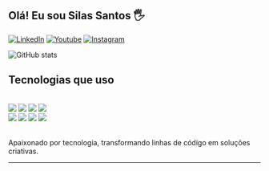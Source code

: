
## Olá! Eu sou Silas Santos 🖐️


[![LinkedIn](https://img.shields.io/badge/LinkedIn-0077B5?style=for-the-badge&logo=linkedin&logoColor=white)](https://www.linkedin.com/in/silas-santos2406/)
[![Youtube](https://img.shields.io/badge/YouTube-FF0000?style=for-the-badge&logo=youtube&logoColor=white)](https://www.youtube.com/channel/UCHdeMKUsEdHYQo79So0kbTw)
[![Instagram](https://img.shields.io/badge/Instagram-E4405F?style=for-the-badge&logo=instagram&logoColor=white)](https://www.instagram.com/silas.ssanto?igsh=aWEwbGtwaWs0bmU5&utm_source=qr)

![GitHub stats](https://github-readme-stats.vercel.app/api?username=SilaSantos&show_icons=true&theme=dracula)

## Tecnologias que uso

<div style="display:inline_block"></br>
    <img src="https://img.shields.io/badge/HTML5-E34F26?style=for-the-badge&logo=html5&logoColor=white"/>
    <img src="https://img.shields.io/badge/CSS3-1572B6?style=for-the-badge&logo=css3&logoColor=white"/>
    <img src="https://img.shields.io/badge/JavaScript-F7DF1E?style=for-the-badge&logo=javascript&logoColor=black"/>
    <img src="https://img.shields.io/badge/React_Native-20232A?style=for-the-badge&logo=react&logoColor=61DAFB"/> </br>
    <img src="https://img.shields.io/badge/React-20232A?style=for-the-badge&logo=react&logoColor=61DAFB"/> 
    <img src="https://img.shields.io/badge/Tailwind_CSS-38B2AC?style=for-the-badge&logo=tailwind-css&logoColor=white"/>
    <img src="https://img.shields.io/badge/SQLite-07405E?style=for-the-badge&logo=sqlite&logoColor=white"/>
    <img src="https://img.shields.io/badge/Node.js-43853D?style=for-the-badge&logo=node.js&logoColor=whit"/>
</div></br>

Apaixonado por tecnologia, transformando linhas de código em soluções criativas.

<hr>

